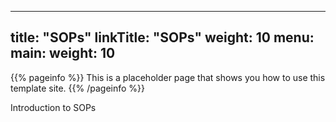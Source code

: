 
---
title: "SOPs"
linkTitle: "SOPs"
weight: 10
menu:
  main:
    weight: 10
---

{{% pageinfo %}}
This is a placeholder page that shows you how to use this template site.
{{% /pageinfo %}}

Introduction to SOPs